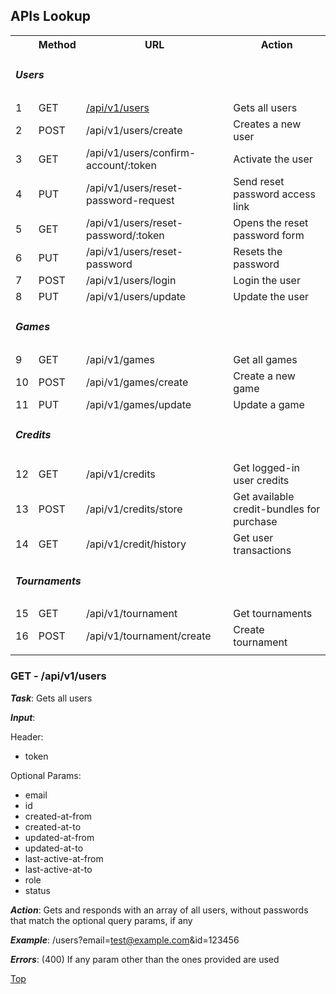 ## APIs Lookup

<table>
  <tr>
    <th></th>
    <th>Method</th>
    <th>URL</th>
    <th>Action</th>
  </tr>
  <tr>
    <td lign="center" colspan="4"><h5>Users</h5></td>
  </tr>
  <tr>
    <td>1</td>
    <td>GET</td>
    <td><a href="#get---apiv1users">/api/v1/users</a></td>
    <td>Gets all users</td>
  </tr>
  <tr>
    <td>2</td>
    <td>POST</td>
    <td>/api/v1/users/create</td>
    <td>Creates a new user</td>
  </tr>
  <tr>
    <td>3</td>
    <td>GET</td>
    <td>/api/v1/users/confirm-account/:token</td>
    <td>Activate the user</td>
  </tr>
  <tr>
    <td>4</td>
    <td>PUT</td>
    <td>/api/v1/users/reset-password-request</td>
    <td>Send reset password access link</td>
  </tr>
  <tr>
    <td>5</td>
    <td>GET</td>
    <td>/api/v1/users/reset-password/:token</td>
    <td>Opens the reset password form</td>
  </tr>
  <tr>
    <td>6</td>
    <td>PUT</td>
    <td>/api/v1/users/reset-password</td>
    <td>Resets the password</td>
  </tr>
  <tr>
    <td>7</td>
    <td>POST</td>
    <td>/api/v1/users/login</td>
    <td>Login the user</td>
  </tr>
  <tr>
    <td>8</td>
    <td>PUT</td>
    <td>/api/v1/users/update</td>
    <td>Update the user</td>
  </tr>
  <tr>
    <td lign="center" colspan="4"><h5>Games</h5></td>
  </tr>
  <tr>
    <td>9</td>
    <td>GET</td>
    <td>/api/v1/games</td>
    <td>Get all games</td>
  </tr>
  <tr>
    <td>10</td>
    <td>POST</td>
    <td>/api/v1/games/create</td>
    <td>Create a new game</td>
  </tr>
  <tr>
    <td>11</td>
    <td>PUT</td>
    <td>/api/v1/games/update</td>
    <td>Update a game</td>
  </tr>
  <tr>
    <td lign="center" colspan="4"><h5>Credits</h5></td>
  </tr>
  <tr>
    <td>12</td>
    <td>GET</td>
    <td>/api/v1/credits</td>
    <td>Get logged-in user credits</td>
  </tr>
  <tr>
    <td>13</td>
    <td>POST</td>
    <td>/api/v1/credits/store</td>
    <td>Get available credit-bundles for purchase</td>
  </tr>
  <tr>
    <td>14</td>
    <td>GET</td>
    <td>/api/v1/credit/history</td>
    <td>Get user transactions</td>
  </tr>
  <tr>
    <td lign="center" colspan="4"><h5>Tournaments</h5></td>
  </tr>
  <tr>
    <td>15</td>
    <td>GET</td>
    <td>/api/v1/tournament</td>
    <td>Get tournaments</td>
  </tr>
  <tr>
    <td>16</td>
    <td>POST</td>
    <td>/api/v1/tournament/create</td>
    <td>Create tournament</td>
  </tr>
  <tr>
    <td colspan="4"></td>
  </tr>
</table>


### GET - /api/v1/users

**_Task_**:
Gets all users

**_Input_**:

Header:
* token

Optional Params:
* email
* id
* created-at-from
* created-at-to
* updated-at-from
* updated-at-to
* last-active-at-from
* last-active-at-to
* role
* status

**_Action_**:
Gets and responds with an array of all users, without passwords that match the optional query params, if any

**_Example_**:
/users?email=test@example.com&id=123456

**_Errors_**:
(400) If any param other than the ones provided are used


[Top](#apis-lookup)

